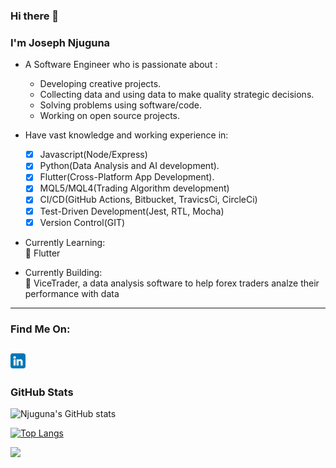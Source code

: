 ### Hi there 👋

### I'm Joseph Njuguna

- A Software Engineer who is passionate about :
    - Developing creative projects.
    - Collecting data and using data to make quality strategic decisions.
    - Solving problems using software/code.
    - Working on open source projects.

- Have vast knowledge and working experience in:
  - [x] Javascript(Node/Express)
  - [x] Python(Data Analysis and AI development).
  - [x] Flutter(Cross-Platform App Development).
  - [x] MQL5/MQL4(Trading Algorithm development)
  - [x] CI/CD(GitHub Actions, Bitbucket, TravicsCi, CircleCi)
  - [x] Test-Driven Development(Jest, RTL, Mocha)
  - [x] Version Control(GIT)
  
- Currently Learning:<br>
  🌱 Flutter <br/>
  
- Currently Building:<br>
  🌱 ViceTrader, a data analysis software to help forex traders analze their performance with data <br/>
---
### Find Me On:

## [<img alt="LinkedIn Img" width="24" src="images/linkedin.png"/>](https://www.linkedin.com/in/joseph-njuguna-884232174/) 

### GitHub Stats

![Njuguna's GitHub stats](https://github-readme-stats.vercel.app/api?username=JosephNjuguna&show_icons=true&theme=radical) 

[![Top Langs](https://github-readme-stats.vercel.app/api/top-langs/?username=JosephNjuguna&langs_count=12)](https://github.com/JosephNjuguna/github-readme-stats)</p>

<img src="https://github-readme-streak-stats.herokuapp.com?user=JosephNjuguna&theme=jolly" width="780">

<!--
**JosephNjuguna/JosephNjuguna** is a ✨ _special_ ✨ repository because its `README.md` (this file) appears on your GitHub profile.

Here are some ideas to get you started:

- 🔭 I’m currently working on ...
- 🌱 I’m currently learning ...
- 👯 I’m looking to collaborate on ...
- 🤔 I’m looking for help with ...
- 💬 Ask me about ...
- 📫 How to reach me: ...
- 😄 Pronouns: ...
- ⚡ Fun fact: ...
-->

